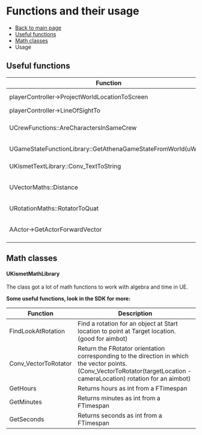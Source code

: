 
# Functions and their usage
* [Back to main page](README.md)
* [Useful functions](#useful-functions)
* [Math classes](#math-classes)
* Usage

## Useful functions
Function | Description
-------- | ----------------
playerController->ProjectWorldLocationToScreen | WorldToScreen function
playerController->LineOfSightTo | Visibility check
UCrewFunctions::AreCharactersInSameCrew | Check if bith players are in the same crew
UGameStateFunctionLibrary::GetAthenaGameStateFromWorld(uWord) | Get the AAthenaGameState
UKismetTextLibrary::Conv_TextToString | Convert FText to FString
UVectorMaths::Distance | Calculate distance between two FVector
URotationMaths::RotatorToQuat | Convert FRotator to FQuat
AActor->GetActorForwardVector | Normalized Forward Vector for an actor

## Math classes
#### UKismetMathLibrary
The class got a lot of math functions to work with algebra and time in UE.

**Some useful functions, look in the SDK for more:**

Function | Description
-------- | ----------------
FindLookAtRotation | Find a rotation for an object at Start location to point at Target location. (good for aimbot)
Conv_VectorToRotator | Return the FRotator orientation corresponding to the direction in which the vector points. (Conv_VectorToRotator(targetLocation - cameraLocation) rotation for an aimbot)
GetHours | Returns hours as int from a FTimespan
GetMinutes | Returns minutes as int from a FTimespan
GetSeconds | Returns seconds as int from a FTimespan